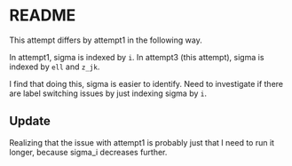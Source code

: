 # README

This attempt differs by attempt1 in the following way.

In attempt1, sigma is indexed by `i`.
In attempt3 (this attempt), sigma is indexed by `ell` and `z_jk`.

I find that doing this, sigma is easier to identify.
Need to investigate if there are label switching issues by just
indexing sigma by `i`.

## Update
Realizing that the issue with attempt1 is probably just 
that I need to run it longer, because sigma_i decreases
further.
